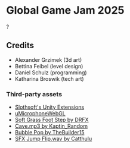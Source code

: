 # Global Game Jam 2025
?

## Credits
- Alexander Grzimek (3d art)
- Bettina Feibel (level design)
- Daniel Schulz (programming)
- Katharina Broswik (tech art)

### Third-party assets
- [Slothsoft's Unity Extensions](https://github.com/Faulo/UnityExtensions)
- [uMicrophoneWebGL](https://github.com/hecomi/uMicrophoneWebGL)
- [Soft Grass Foot Step by DRFX](https://freesound.org/people/DRFX/sounds/347371/)
- [Cave.mp3 by Kaptin_Random](https://freesound.org/people/Kaptin_Random/sounds/394847/)
- [Bubble Pop by TheBuilder15](https://freesound.org/people/TheBuilder15/sounds/411462/)
- [SFX Jump Flip.wav by Catthulu](https://freesound.org/people/Catthulu/sounds/563530/?)